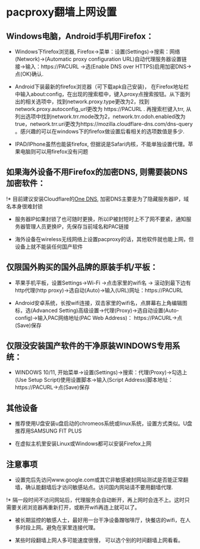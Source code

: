# pacproxy翻墙上网设置

## Windows电脑，Android手机用Firefox：

* Windows下firefox浏览器, Firefox->菜单：设置(Settings)->搜索：网络(Network)->(Automatic proxy configuration URL)自动代理服务器设置链接->输入：https://PACURL ->选(Enable DNS over HTTPS)启用加密DNS->点(OK)确认.

* Android下装最新的firefox浏览器（可下载apk自己安装)， 在Firefox地址栏中输入about:config，在出现的搜索框中，键入proxy点搜索按钮。从下面列出的相关选项中，找到network.proxy.type更改为2，找到network.proxy.autoconfig_url更改为 https://PACURL .  再搜索栏键入trr, 从列出选项中找到network.trr.mode改为2，network.trr.odoh.enabled改为true，network.trr.uri更改为https://mozilla.cloudflare-dns.com/dns-query 。感兴趣的可以在windows下的firefox做设置后看相关的选项数值是多少.

* IPAD/IPhone虽然也能装firefox, 但据说是Safari内核，不能单独设置代理。苹果电脑则可以用firefox没有问题

## 如果海外设备不用Firefox的加密DNS, 则需要装DNS加密软件：

!* 目前建议安装Cloudflare的[One DNS](https://1.1.1.1/), 加密DNS主要是为了隐藏服务器IP，域名本身很难封锁

* 服务器IP如果封锁了也可随时更换，所以IP被封短时上不了网不要紧，通知服务器管理人员更换IP，先保存当前域名和PAC链接

* 海外设备在wireless无线网络上设置pacproxy的话，其他软件就也能上网，但设备上就不能装任何国产软件

## 仅限国外购买的国外品牌的原装手机/平板：

* 苹果手机平板，设置Settings->Wi-Fi ->点击家里的wifi名 -> 滚动到最下边有http代理(http proxy)->选自动(Auto)->输入(URL)网址：https://PACURL

* Android安卓系统，长按wifi连接，双击家里的wifi名，点屏幕右上角编辑图标，选(Advanced Setting)高级设置->代理(Proxy)->选自动设置(Auto-config)->输入PAC网络地址(PAC Web Address)： https://PACURL->点(Save)保存

## 仅限没安装国产软件的干净原装WINDOWS专用系统：

* WINDOWS 10/11, 开始菜单->设置(Settings)->搜索：代理(Proxy)->勾选上(Use Setup Script)使用设置脚本->输入(Script Address)脚本地址：https://PACURL->点(Save)保存

## 其他设备

* 推荐使用U盘安装u盘启动的chromeos系统或linux系统，设置方式类似。U盘推荐用SAMSUNG FIT PLUS

* 在虚拟主机里安装Linux或Windows都可以安装Firefox上网


## 注意事项

* 设置完后先访问www.google.com或其它非敏感被封网站测试是否能正常翻墙，确认能翻墙后才访问敏感站点。访问国内网站请不要用翻墙代理.

!* 隔一段时间不访问网站后，代理服务会自动断开，再上网时会连不上。这时只需要关闭浏览器再重新打开，或断开wifi再连上就可以了。

* 被长期监控的敏感人士，最好用一台干净设备蹭咖啡厅，快餐店的wifi，在人多时段上网。避免在家里连接代理。

* 某些时段翻墙上网人多可能速度很慢， 可以选个别的时间翻墙上网看看。